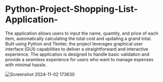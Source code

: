 # Python-Project-Shopping-List-Application-
The application allows users to input the name, quantity, and price of each item,  automatically calculating the total cost and updating a grand total. 
Built using Python and Tkinter, the 
project leverages graphical user interface (GUI) capabilities to deliver a straightforward and interactive 
experience. The application is designed to handle basic validation and provide a seamless experience for 
users who want to manage expenses with minimal hassle.

![Screenshot 2024-11-02 173630](https://github.com/user-attachments/assets/3c8ef851-630d-477e-9ca4-a419f4920330)
